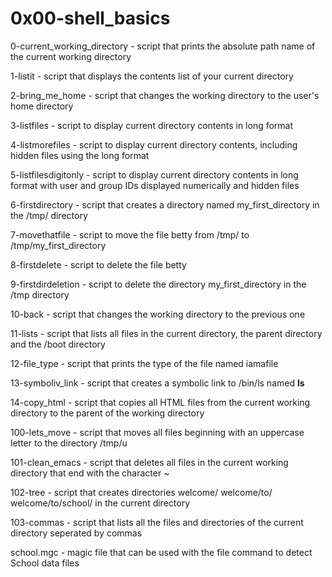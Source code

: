 # 0x00-shell_basics 

0-current_working_directory - script that prints the absolute path name of the current working directory

1-listit - script that displays the contents list of your current directory

2-bring_me_home - script that changes the working directory to the user's home directory

3-listfiles - script to display current directory contents in long format

4-listmorefiles - script to display current directory contents, including hidden files using the long format

5-listfilesdigitonly - script to display current directory contents in long format with user and group IDs displayed numerically and hidden files

6-firstdirectory - script that creates a directory named my_first_directory in the /tmp/ directory

7-movethatfile - script to move the file betty from /tmp/ to /tmp/my_first_directory

8-firstdelete - script to delete the file betty

9-firstdirdeletion - script to delete the directory my_first_directory in the /tmp directory

10-back - script that changes the working directory to the previous one

11-lists - script that lists all files in the current directory, the parent directory and the /boot directory

12-file_type - script that prints the type of the file named iamafile

13-symboliv_link - script that creates a symbolic link to /bin/ls named __ls__

14-copy_html - script that copies all HTML files from the current working directory to the parent of the working directory

100-lets_move - script that moves all files beginning with an uppercase letter to the directory /tmp/u

101-clean_emacs - script that deletes all files in the current working directory that end with the character ~

102-tree - script that creates directories welcome/ welcome/to/ welcome/to/school/ in the current directory

103-commas - script that lists all the files and directories of the current directory seperated by commas

school.mgc - magic file that can be used with the file command to detect School data files
